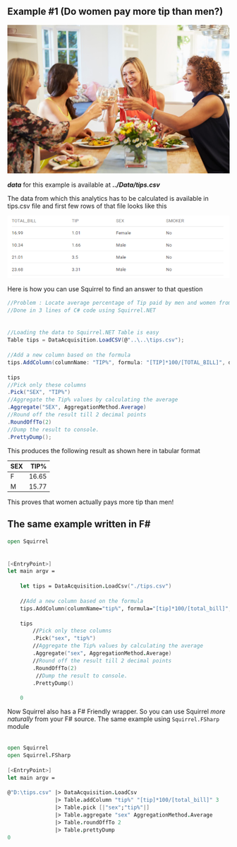 Example #1 (Do women pay more tip than men?)
------
<img src="wdt.jpg" border="0">

***data*** for this example is available at ***../Data/tips.csv***

The data from which this analytics has to be calculated is available in tips.csv file and first few rows of that file looks like this 

<img src="tips.png">

Here is how you can use Squirrel to find an answer to that question
<!--<img src="http://gifyu.com/images/tips_final.gif"/>-->
```csharp
//Problem : Locate average percentage of Tip paid by men and women from tips.csv
//Done in 3 lines of C# code using Squirrel.NET
 
 
//Loading the data to Squirrel.NET Table is easy
Table tips = DataAcquisition.LoadCSV(@"..\..\tips.csv");
 
//Add a new column based on the formula
tips.AddColumn(columnName: "TIP%", formula: "[TIP]*100/[TOTAL_BILL]", decimalDigits: 3);
 
tips
//Pick only these columns
.Pick("SEX", "TIP%")
//Aggregate the Tip% values by calculating the average
.Aggregate("SEX", AggregationMethod.Average)
//Round off the result till 2 decimal points
.RoundOffTo(2)
//Dump the result to console.
.PrettyDump(); 
```
This produces the following result as shown here in tabular format

| SEX |     TIP%|
|:-----|------:|
|   F  |   16.65|    
|M     |15.77|

This proves that women actually pays more tip than men!

The same example written in F#
-----

```fsharp
open Squirrel   


[<EntryPoint>]
let main argv =
     
    let tips = DataAcquisition.LoadCsv("./tips.csv")
    
    //Add a new column based on the formula
    tips.AddColumn(columnName="tip%", formula="[tip]*100/[total_bill]", decimalDigits=3)
    
    tips
        //Pick only these columns
        .Pick("sex", "tip%")
        //Aggregate the Tip% values by calculating the average
        .Aggregate("sex", AggregationMethod.Average)
        //Round off the result till 2 decimal points
        .RoundOffTo(2)
         //Dump the result to console.
        .PrettyDump() 
    
    0
```

Now Squirrel also has a F# Friendly wrapper. So you can use Squirrel _*more naturally*_ from your F# source. The same example using `Squirrel.FSharp` module 

```fsharp

open Squirrel
open Squirrel.FSharp

[<EntryPoint>]
let main argv =
     
@"D:\tips.csv" |> DataAcquisition.LoadCsv
               |> Table.addColumn "tip%" "[tip]*100/[total_bill]" 3 
               |> Table.pick [|"sex";"tip%"|]
               |> Table.aggregate "sex" AggregationMethod.Average
               |> Table.roundOffTo 2 
               |> Table.prettyDump 
0

```

